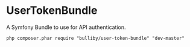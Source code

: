UserTokenBundle
===============

A Symfony Bundle to use for API authentication.

`php composer.phar require "bulliby/user-token-bundle" "dev-master"`
